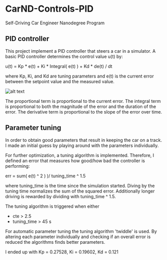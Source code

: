 # CarND-Controls-PID
Self-Driving Car Engineer Nanodegree Program


## PID controller

This project implement a PID controller that steers a car in a simulator.
A basic PID controller determines the control value u(t) by:

  u(t) = Kp * e(t) + Ki * Integral( e(t) ) + Kd * de(t) / dt

where Kp, Ki, and Kd are tuning parameters and e(t) is the current error between the setpoint value and the measured value.

![alt text](https://upload.wikimedia.org/wikipedia/commons/thumb/4/43/PID_en.svg/400px-PID_en.svg.png)

The proportional term is proportional to the current error. 
The integral term is proportional to both the magnitude of the error and the duration of the error. 
The derivative term is proportional to the slope of the error over time. 



## Parameter tuning

In order to obtain good parameters that result in keeping the car on a track. I made an initial
guess by playing around with the parameters individually.

For further optimization, a tuning algorithm is implemented. Therefore, I defined an error that measures how good/how bad the controller is performing:

  err = sum( e(t) ^ 2 ) )/ tuning_time ^ 1.5

where tuning_time is the time since the simulation started. Diving by the tuning time normalizes the sum of the squared error. Additionally longer driving is rewarded by dividing with tuning_time ^ 1.5.

The tuning algorithm is triggered when either

* cte > 2.5
* tuning_time > 45 s

For automatic parameter tuning the tuning algorithm 'twiddle' is used.
By altering each parameter individually and checking if an overall error is reduced the algorithms
finds better parameters. 

I ended up with Kp = 0.27528, Ki = 0.19602, Kd = 0.121
